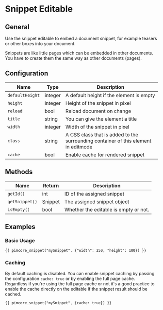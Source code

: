 # Snippet Editable

## General

Use the snippet editable to embed a document snippet, for example teasers or other boxes into your document. 

Snippets are like little pages which can be embedded in other documents. 
You have to create them the same way as other documents (pages).

## Configuration

| Name            | Type    | Description                                                                        |
|-----------------|---------|------------------------------------------------------------------------------------|
| `defaultHeight` | integer | A default height if the element is empty                                           |
| `height`        | integer | Height of the snippet in pixel                                                     |
| `reload`        | bool    | Reload document on change                                                          |
| `title`         | string  | You can give the element a title                                                   |
| `width`         | integer | Width of the snippet in pixel                                                      |
| `class`         | string  | A CSS class that is added to the surrounding container of this element in editmode |
| `cache`         | bool    | Enable cache for rendered snippet                                                  |

## Methods

| Name           | Return  | Description                           |
|----------------|---------|---------------------------------------|
| `getId()`      | int     | ID of the assigned snippet            |
| `getSnippet()` | Snippet | The assigned snippet object           |
| `isEmpty()`    | bool    | Whether the editable is empty or not. |

## Examples
### Basic Usage

```twig
{{ pimcore_snippet("mySnippet", {"width": 250, "height": 100}) }}
```


### Caching 

By default caching is disabled. 
You can enable snippet caching by passing the configuration `cache: true` or 
by enabling the full page cache. 
Regardless if you're using the full page cache or not it's a good practice to
enable the cache directly on the editable if the snippet result should be cached. 

```twig
{{ pimcore_snippet("mySnippet", {cache: true}) }}
```
